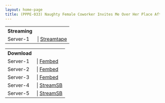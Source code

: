 ```yaml
---
layout: home-page
title: (PPPE-033) Naughty Female Coworker Invites Me Over Her Place After I Miss The Last Train Home… She’s So Vulnerable With Her Bare Tits On Full Display Giving My Dick A Rush Of Excitement! I Rub Her Tits And Fuck Till The Sun Comes Up With Creampie Loads! Shion Yumi
---
```


<table><tbody>
<tr>
<th>Streaming</th>
</tr>
<tr>
<td>Server-1</td>
<td>| <a href="https://streamtape.com/e/mwO6BRQ07Xtkb7/PPPE-033.mp4" target="_blank">Streamtape</a></td>
</tr>
</tbody></table>

<table><tbody>
<tr>
<th>Download</th>
</tr>
<tr>
<td>Server-1</td>
<td>| <a href="https://watchjavnow.xyz/f/x8j2gt5le1zn5zq" target="_blank">Fembed</a></td>
</tr>
<tr>
<td>Server-2</td>
<td>| <a href="https://fakyutube.com/f/6j6dzt0lrxw2x4j" target="_blank">Fembed</a></td>
</tr>
<tr>
<td>Server-3</td>
<td>| <a href="https://javpoll.com/f/7m885sgwexp-d36" target="_blank">Fembed</a></td>
</tr>
<tr>
<td>Server-4</td>
<td>| <a href="https://javside.com/hcs6swptyzxe.html" target="_blank">StreamSB</a></td>
</tr>
<tr>
<td>Server-5</td>
<td>| <a href="https://sbfull.com/gu1nxzf8m8rb.html" target="_blank">StreamSB</a></td>
</tr>
</tbody></table>
